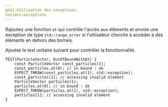 ```yaml
---
goal:Utilisation des exceptions.
notions:exceptions
---
```

Rajoutez une fonction `at` qui contrôle l'accès aux éléments et envoie une exception de type `std::range_error` si l'utilisateur cherche à accèder à des éléments en dehors des bornes.

Ajoutez le test unitaire suivant pour contrôler la fonctionnalité.

	TEST(ParticleVector, OutOfBoundWithAt) {
		const ParticleVector const_particles(1);
		const_particles.at(0); // in bound : ok
		EXPECT_THROW(const_particles.at(1), std::exception);
		const_particles[1]; // accessing invalid element
		ParticleVector particles(1);
		particles.at(0); // in bound : ok
		EXPECT_THROW(particles.at(1), std::exception);
		particles[1]; // accessing invalid element
	}
